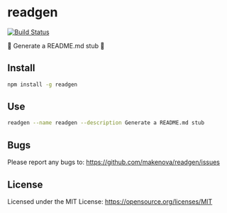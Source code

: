 # readgen

[![Build Status](https://travis-ci.org/makenova/readgen.svg?branch=master)](https://travis-ci.org/makenova/readgen)

🤖 Generate a README.md stub 🤖

## Install

```sh
npm install -g readgen
```

## Use

```sh
readgen --name readgen --description Generate a README.md stub
```

## Bugs

Please report any bugs to: https://github.com/makenova/readgen/issues

## License

Licensed under the MIT License: https://opensource.org/licenses/MIT
